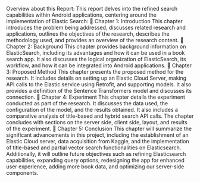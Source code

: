 Overview about this Report: 
This report delves into the refined search capabilities within Android applications, centering around the implementation of Elastic Search:
	Chapter 1: Introduction
This chapter introduces the problem being addressed, discusses related research and applications, outlines the objectives of the research, describes the methodology used, and provides an overview of the research content.
	Chapter 2: Background
This chapter provides background information on ElasticSearch, including its advantages and how it can be used in a book search app. It also discusses the logical organization of ElasticSearch, its workflow, and how it can be integrated into Android applications.
	Chapter 3: Proposed Method
This chapter presents the proposed method for the research. It includes details on setting up an Elastic Cloud Server, making API calls to the Elastic service using Retrofit, and supporting models. It also provides a definition of the Sentence Transformers model and discusses its connection.
	Chapter 4: Experiment
This chapter details the experiment conducted as part of the research. It discusses the data used, the configuration of the model, and the results obtained. It also includes a comparative analysis of title-based and hybrid search API calls. The chapter concludes with sections on the server side, client side, layout, and results of the experiment.
	Chapter 5: Conclusion
This chapter will summarize the significant advancements in this project, including the establishment of an Elastic Cloud server, data acquisition from Kaggle, and the implementation of title-based and partial vector search functionalities on Elasticsearch. Additionally, it will outline future objectives such as refining Elasticsearch capabilities, expanding query options, redesigning the app for enhanced user experience, adding more book data, and optimizing our server-side components. 
